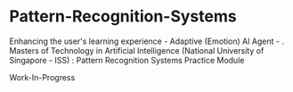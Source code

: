 # Pattern-Recognition-Systems
Enhancing the user's learning experience - Adaptive (Emotion) AI Agent - .<br>
Masters of Technology in Artificial Intelligence (National University of Singapore - ISS) : Pattern Recognition Systems Practice Module


Work-In-Progress

